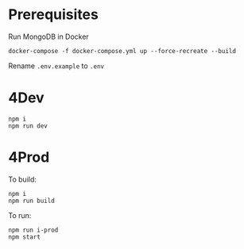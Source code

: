 # Prerequisites

Run MongoDB in Docker

```
docker-compose -f docker-compose.yml up --force-recreate --build
```

Rename `.env.example` to `.env`

# 4Dev

```
npm i
npm run dev
```

# 4Prod

To build:

```
npm i
npm run build
```

To run:

```
npm run i-prod
npm start
```
